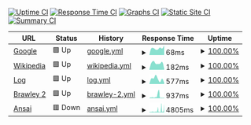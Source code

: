 [![Uptime CI](https://github.com/milobeng/upptime/workflows/Uptime%20CI/badge.svg)](https://github.com/milobeng/upptime/actions?query=workflow%3A%22Uptime+CI%22)
[![Response Time CI](https://github.com/milobeng/upptime/workflows/Response%20Time%20CI/badge.svg)](https://github.com/milobeng/upptime/actions?query=workflow%3A%22Response+Time+CI%22)
[![Graphs CI](https://github.com/milobeng/upptime/workflows/Graphs%20CI/badge.svg)](https://github.com/milobeng/upptime/actions?query=workflow%3A%22Graphs+CI%22)
[![Static Site CI](https://github.com/milobeng/upptime/workflows/Static%20Site%20CI/badge.svg)](https://github.com/milobeng/upptime/actions?query=workflow%3A%22Static+Site+CI%22)
[![Summary CI](https://github.com/milobeng/upptime/workflows/Summary%20CI/badge.svg)](https://github.com/milobeng/upptime/actions?query=workflow%3A%22Summary+CI%22)

<!--start: status pages-->
<!-- This summary is generated by Upptime (https://github.com/upptime/upptime) -->
<!-- Do not edit this manually, your changes will be overwritten -->
<!-- prettier-ignore -->
| URL | Status | History | Response Time | Uptime |
| --- | ------ | ------- | ------------- | ------ |
| <img alt="" src="https://icons.duckduckgo.com/ip3/www.google.com.ico" height="13"> [Google](https://www.google.com) | 🟩 Up | [google.yml](https://github.com/milobeng/upptime/commits/HEAD/history/google.yml) | <details><summary><img alt="Response time graph" src="./graphs/google/response-time-week.png" height="20"> 68ms</summary><br><a href="https://milobeng.github.io/upptime/history/google"><img alt="Response time 97" src="https://img.shields.io/endpoint?url=https%3A%2F%2Fraw.githubusercontent.com%2Fmilobeng%2Fupptime%2FHEAD%2Fapi%2Fgoogle%2Fresponse-time.json"></a><br><a href="https://milobeng.github.io/upptime/history/google"><img alt="24-hour response time 94" src="https://img.shields.io/endpoint?url=https%3A%2F%2Fraw.githubusercontent.com%2Fmilobeng%2Fupptime%2FHEAD%2Fapi%2Fgoogle%2Fresponse-time-day.json"></a><br><a href="https://milobeng.github.io/upptime/history/google"><img alt="7-day response time 68" src="https://img.shields.io/endpoint?url=https%3A%2F%2Fraw.githubusercontent.com%2Fmilobeng%2Fupptime%2FHEAD%2Fapi%2Fgoogle%2Fresponse-time-week.json"></a><br><a href="https://milobeng.github.io/upptime/history/google"><img alt="30-day response time 109" src="https://img.shields.io/endpoint?url=https%3A%2F%2Fraw.githubusercontent.com%2Fmilobeng%2Fupptime%2FHEAD%2Fapi%2Fgoogle%2Fresponse-time-month.json"></a><br><a href="https://milobeng.github.io/upptime/history/google"><img alt="1-year response time 99" src="https://img.shields.io/endpoint?url=https%3A%2F%2Fraw.githubusercontent.com%2Fmilobeng%2Fupptime%2FHEAD%2Fapi%2Fgoogle%2Fresponse-time-year.json"></a></details> | <details><summary><a href="https://milobeng.github.io/upptime/history/google">100.00%</a></summary><a href="https://milobeng.github.io/upptime/history/google"><img alt="All-time uptime 100.00%" src="https://img.shields.io/endpoint?url=https%3A%2F%2Fraw.githubusercontent.com%2Fmilobeng%2Fupptime%2FHEAD%2Fapi%2Fgoogle%2Fuptime.json"></a><br><a href="https://milobeng.github.io/upptime/history/google"><img alt="24-hour uptime 100.00%" src="https://img.shields.io/endpoint?url=https%3A%2F%2Fraw.githubusercontent.com%2Fmilobeng%2Fupptime%2FHEAD%2Fapi%2Fgoogle%2Fuptime-day.json"></a><br><a href="https://milobeng.github.io/upptime/history/google"><img alt="7-day uptime 100.00%" src="https://img.shields.io/endpoint?url=https%3A%2F%2Fraw.githubusercontent.com%2Fmilobeng%2Fupptime%2FHEAD%2Fapi%2Fgoogle%2Fuptime-week.json"></a><br><a href="https://milobeng.github.io/upptime/history/google"><img alt="30-day uptime 100.00%" src="https://img.shields.io/endpoint?url=https%3A%2F%2Fraw.githubusercontent.com%2Fmilobeng%2Fupptime%2FHEAD%2Fapi%2Fgoogle%2Fuptime-month.json"></a><br><a href="https://milobeng.github.io/upptime/history/google"><img alt="1-year uptime 100.00%" src="https://img.shields.io/endpoint?url=https%3A%2F%2Fraw.githubusercontent.com%2Fmilobeng%2Fupptime%2FHEAD%2Fapi%2Fgoogle%2Fuptime-year.json"></a></details>
| <img alt="" src="https://icons.duckduckgo.com/ip3/en.wikipedia.org.ico" height="13"> [Wikipedia](https://en.wikipedia.org) | 🟩 Up | [wikipedia.yml](https://github.com/milobeng/upptime/commits/HEAD/history/wikipedia.yml) | <details><summary><img alt="Response time graph" src="./graphs/wikipedia/response-time-week.png" height="20"> 182ms</summary><br><a href="https://milobeng.github.io/upptime/history/wikipedia"><img alt="Response time 209" src="https://img.shields.io/endpoint?url=https%3A%2F%2Fraw.githubusercontent.com%2Fmilobeng%2Fupptime%2FHEAD%2Fapi%2Fwikipedia%2Fresponse-time.json"></a><br><a href="https://milobeng.github.io/upptime/history/wikipedia"><img alt="24-hour response time 29" src="https://img.shields.io/endpoint?url=https%3A%2F%2Fraw.githubusercontent.com%2Fmilobeng%2Fupptime%2FHEAD%2Fapi%2Fwikipedia%2Fresponse-time-day.json"></a><br><a href="https://milobeng.github.io/upptime/history/wikipedia"><img alt="7-day response time 182" src="https://img.shields.io/endpoint?url=https%3A%2F%2Fraw.githubusercontent.com%2Fmilobeng%2Fupptime%2FHEAD%2Fapi%2Fwikipedia%2Fresponse-time-week.json"></a><br><a href="https://milobeng.github.io/upptime/history/wikipedia"><img alt="30-day response time 182" src="https://img.shields.io/endpoint?url=https%3A%2F%2Fraw.githubusercontent.com%2Fmilobeng%2Fupptime%2FHEAD%2Fapi%2Fwikipedia%2Fresponse-time-month.json"></a><br><a href="https://milobeng.github.io/upptime/history/wikipedia"><img alt="1-year response time 210" src="https://img.shields.io/endpoint?url=https%3A%2F%2Fraw.githubusercontent.com%2Fmilobeng%2Fupptime%2FHEAD%2Fapi%2Fwikipedia%2Fresponse-time-year.json"></a></details> | <details><summary><a href="https://milobeng.github.io/upptime/history/wikipedia">100.00%</a></summary><a href="https://milobeng.github.io/upptime/history/wikipedia"><img alt="All-time uptime 100.00%" src="https://img.shields.io/endpoint?url=https%3A%2F%2Fraw.githubusercontent.com%2Fmilobeng%2Fupptime%2FHEAD%2Fapi%2Fwikipedia%2Fuptime.json"></a><br><a href="https://milobeng.github.io/upptime/history/wikipedia"><img alt="24-hour uptime 100.00%" src="https://img.shields.io/endpoint?url=https%3A%2F%2Fraw.githubusercontent.com%2Fmilobeng%2Fupptime%2FHEAD%2Fapi%2Fwikipedia%2Fuptime-day.json"></a><br><a href="https://milobeng.github.io/upptime/history/wikipedia"><img alt="7-day uptime 100.00%" src="https://img.shields.io/endpoint?url=https%3A%2F%2Fraw.githubusercontent.com%2Fmilobeng%2Fupptime%2FHEAD%2Fapi%2Fwikipedia%2Fuptime-week.json"></a><br><a href="https://milobeng.github.io/upptime/history/wikipedia"><img alt="30-day uptime 100.00%" src="https://img.shields.io/endpoint?url=https%3A%2F%2Fraw.githubusercontent.com%2Fmilobeng%2Fupptime%2FHEAD%2Fapi%2Fwikipedia%2Fuptime-month.json"></a><br><a href="https://milobeng.github.io/upptime/history/wikipedia"><img alt="1-year uptime 100.00%" src="https://img.shields.io/endpoint?url=https%3A%2F%2Fraw.githubusercontent.com%2Fmilobeng%2Fupptime%2FHEAD%2Fapi%2Fwikipedia%2Fuptime-year.json"></a></details>
| <img alt="" src="https://icons.duckduckgo.com/ip3/log-theta.vercel.app.ico" height="13"> [Log](https://log-theta.vercel.app) | 🟩 Up | [log.yml](https://github.com/milobeng/upptime/commits/HEAD/history/log.yml) | <details><summary><img alt="Response time graph" src="./graphs/log/response-time-week.png" height="20"> 577ms</summary><br><a href="https://milobeng.github.io/upptime/history/log"><img alt="Response time 547" src="https://img.shields.io/endpoint?url=https%3A%2F%2Fraw.githubusercontent.com%2Fmilobeng%2Fupptime%2FHEAD%2Fapi%2Flog%2Fresponse-time.json"></a><br><a href="https://milobeng.github.io/upptime/history/log"><img alt="24-hour response time 157" src="https://img.shields.io/endpoint?url=https%3A%2F%2Fraw.githubusercontent.com%2Fmilobeng%2Fupptime%2FHEAD%2Fapi%2Flog%2Fresponse-time-day.json"></a><br><a href="https://milobeng.github.io/upptime/history/log"><img alt="7-day response time 577" src="https://img.shields.io/endpoint?url=https%3A%2F%2Fraw.githubusercontent.com%2Fmilobeng%2Fupptime%2FHEAD%2Fapi%2Flog%2Fresponse-time-week.json"></a><br><a href="https://milobeng.github.io/upptime/history/log"><img alt="30-day response time 534" src="https://img.shields.io/endpoint?url=https%3A%2F%2Fraw.githubusercontent.com%2Fmilobeng%2Fupptime%2FHEAD%2Fapi%2Flog%2Fresponse-time-month.json"></a><br><a href="https://milobeng.github.io/upptime/history/log"><img alt="1-year response time 547" src="https://img.shields.io/endpoint?url=https%3A%2F%2Fraw.githubusercontent.com%2Fmilobeng%2Fupptime%2FHEAD%2Fapi%2Flog%2Fresponse-time-year.json"></a></details> | <details><summary><a href="https://milobeng.github.io/upptime/history/log">100.00%</a></summary><a href="https://milobeng.github.io/upptime/history/log"><img alt="All-time uptime 100.00%" src="https://img.shields.io/endpoint?url=https%3A%2F%2Fraw.githubusercontent.com%2Fmilobeng%2Fupptime%2FHEAD%2Fapi%2Flog%2Fuptime.json"></a><br><a href="https://milobeng.github.io/upptime/history/log"><img alt="24-hour uptime 100.00%" src="https://img.shields.io/endpoint?url=https%3A%2F%2Fraw.githubusercontent.com%2Fmilobeng%2Fupptime%2FHEAD%2Fapi%2Flog%2Fuptime-day.json"></a><br><a href="https://milobeng.github.io/upptime/history/log"><img alt="7-day uptime 100.00%" src="https://img.shields.io/endpoint?url=https%3A%2F%2Fraw.githubusercontent.com%2Fmilobeng%2Fupptime%2FHEAD%2Fapi%2Flog%2Fuptime-week.json"></a><br><a href="https://milobeng.github.io/upptime/history/log"><img alt="30-day uptime 100.00%" src="https://img.shields.io/endpoint?url=https%3A%2F%2Fraw.githubusercontent.com%2Fmilobeng%2Fupptime%2FHEAD%2Fapi%2Flog%2Fuptime-month.json"></a><br><a href="https://milobeng.github.io/upptime/history/log"><img alt="1-year uptime 100.00%" src="https://img.shields.io/endpoint?url=https%3A%2F%2Fraw.githubusercontent.com%2Fmilobeng%2Fupptime%2FHEAD%2Fapi%2Flog%2Fuptime-year.json"></a></details>
| <img alt="" src="https://icons.duckduckgo.com/ip3/cruelajarevents.teambrawley.repl.co.ico" height="13"> [Brawley 2](https://cruelajarevents.teambrawley.repl.co/) | 🟩 Up | [brawley-2.yml](https://github.com/milobeng/upptime/commits/HEAD/history/brawley-2.yml) | <details><summary><img alt="Response time graph" src="./graphs/brawley-2/response-time-week.png" height="20"> 937ms</summary><br><a href="https://milobeng.github.io/upptime/history/brawley-2"><img alt="Response time 1476" src="https://img.shields.io/endpoint?url=https%3A%2F%2Fraw.githubusercontent.com%2Fmilobeng%2Fupptime%2FHEAD%2Fapi%2Fbrawley-2%2Fresponse-time.json"></a><br><a href="https://milobeng.github.io/upptime/history/brawley-2"><img alt="24-hour response time 350" src="https://img.shields.io/endpoint?url=https%3A%2F%2Fraw.githubusercontent.com%2Fmilobeng%2Fupptime%2FHEAD%2Fapi%2Fbrawley-2%2Fresponse-time-day.json"></a><br><a href="https://milobeng.github.io/upptime/history/brawley-2"><img alt="7-day response time 937" src="https://img.shields.io/endpoint?url=https%3A%2F%2Fraw.githubusercontent.com%2Fmilobeng%2Fupptime%2FHEAD%2Fapi%2Fbrawley-2%2Fresponse-time-week.json"></a><br><a href="https://milobeng.github.io/upptime/history/brawley-2"><img alt="30-day response time 1476" src="https://img.shields.io/endpoint?url=https%3A%2F%2Fraw.githubusercontent.com%2Fmilobeng%2Fupptime%2FHEAD%2Fapi%2Fbrawley-2%2Fresponse-time-month.json"></a><br><a href="https://milobeng.github.io/upptime/history/brawley-2"><img alt="1-year response time 1476" src="https://img.shields.io/endpoint?url=https%3A%2F%2Fraw.githubusercontent.com%2Fmilobeng%2Fupptime%2FHEAD%2Fapi%2Fbrawley-2%2Fresponse-time-year.json"></a></details> | <details><summary><a href="https://milobeng.github.io/upptime/history/brawley-2">100.00%</a></summary><a href="https://milobeng.github.io/upptime/history/brawley-2"><img alt="All-time uptime 100.00%" src="https://img.shields.io/endpoint?url=https%3A%2F%2Fraw.githubusercontent.com%2Fmilobeng%2Fupptime%2FHEAD%2Fapi%2Fbrawley-2%2Fuptime.json"></a><br><a href="https://milobeng.github.io/upptime/history/brawley-2"><img alt="24-hour uptime 100.00%" src="https://img.shields.io/endpoint?url=https%3A%2F%2Fraw.githubusercontent.com%2Fmilobeng%2Fupptime%2FHEAD%2Fapi%2Fbrawley-2%2Fuptime-day.json"></a><br><a href="https://milobeng.github.io/upptime/history/brawley-2"><img alt="7-day uptime 100.00%" src="https://img.shields.io/endpoint?url=https%3A%2F%2Fraw.githubusercontent.com%2Fmilobeng%2Fupptime%2FHEAD%2Fapi%2Fbrawley-2%2Fuptime-week.json"></a><br><a href="https://milobeng.github.io/upptime/history/brawley-2"><img alt="30-day uptime 100.00%" src="https://img.shields.io/endpoint?url=https%3A%2F%2Fraw.githubusercontent.com%2Fmilobeng%2Fupptime%2FHEAD%2Fapi%2Fbrawley-2%2Fuptime-month.json"></a><br><a href="https://milobeng.github.io/upptime/history/brawley-2"><img alt="1-year uptime 100.00%" src="https://img.shields.io/endpoint?url=https%3A%2F%2Fraw.githubusercontent.com%2Fmilobeng%2Fupptime%2FHEAD%2Fapi%2Fbrawley-2%2Fuptime-year.json"></a></details>
| <img alt="" src="https://icons.duckduckgo.com/ip3/ansai.onwebapp.io.ico" height="13"> [Ansai](https://ansai.onwebapp.io/) | 🟥 Down | [ansai.yml](https://github.com/milobeng/upptime/commits/HEAD/history/ansai.yml) | <details><summary><img alt="Response time graph" src="./graphs/ansai/response-time-week.png" height="20"> 4805ms</summary><br><a href="https://milobeng.github.io/upptime/history/ansai"><img alt="Response time 5945" src="https://img.shields.io/endpoint?url=https%3A%2F%2Fraw.githubusercontent.com%2Fmilobeng%2Fupptime%2FHEAD%2Fapi%2Fansai%2Fresponse-time.json"></a><br><a href="https://milobeng.github.io/upptime/history/ansai"><img alt="24-hour response time 7750" src="https://img.shields.io/endpoint?url=https%3A%2F%2Fraw.githubusercontent.com%2Fmilobeng%2Fupptime%2FHEAD%2Fapi%2Fansai%2Fresponse-time-day.json"></a><br><a href="https://milobeng.github.io/upptime/history/ansai"><img alt="7-day response time 4805" src="https://img.shields.io/endpoint?url=https%3A%2F%2Fraw.githubusercontent.com%2Fmilobeng%2Fupptime%2FHEAD%2Fapi%2Fansai%2Fresponse-time-week.json"></a><br><a href="https://milobeng.github.io/upptime/history/ansai"><img alt="30-day response time 5968" src="https://img.shields.io/endpoint?url=https%3A%2F%2Fraw.githubusercontent.com%2Fmilobeng%2Fupptime%2FHEAD%2Fapi%2Fansai%2Fresponse-time-month.json"></a><br><a href="https://milobeng.github.io/upptime/history/ansai"><img alt="1-year response time 5945" src="https://img.shields.io/endpoint?url=https%3A%2F%2Fraw.githubusercontent.com%2Fmilobeng%2Fupptime%2FHEAD%2Fapi%2Fansai%2Fresponse-time-year.json"></a></details> | <details><summary><a href="https://milobeng.github.io/upptime/history/ansai">100.00%</a></summary><a href="https://milobeng.github.io/upptime/history/ansai"><img alt="All-time uptime 100.00%" src="https://img.shields.io/endpoint?url=https%3A%2F%2Fraw.githubusercontent.com%2Fmilobeng%2Fupptime%2FHEAD%2Fapi%2Fansai%2Fuptime.json"></a><br><a href="https://milobeng.github.io/upptime/history/ansai"><img alt="24-hour uptime 100.00%" src="https://img.shields.io/endpoint?url=https%3A%2F%2Fraw.githubusercontent.com%2Fmilobeng%2Fupptime%2FHEAD%2Fapi%2Fansai%2Fuptime-day.json"></a><br><a href="https://milobeng.github.io/upptime/history/ansai"><img alt="7-day uptime 100.00%" src="https://img.shields.io/endpoint?url=https%3A%2F%2Fraw.githubusercontent.com%2Fmilobeng%2Fupptime%2FHEAD%2Fapi%2Fansai%2Fuptime-week.json"></a><br><a href="https://milobeng.github.io/upptime/history/ansai"><img alt="30-day uptime 100.00%" src="https://img.shields.io/endpoint?url=https%3A%2F%2Fraw.githubusercontent.com%2Fmilobeng%2Fupptime%2FHEAD%2Fapi%2Fansai%2Fuptime-month.json"></a><br><a href="https://milobeng.github.io/upptime/history/ansai"><img alt="1-year uptime 100.00%" src="https://img.shields.io/endpoint?url=https%3A%2F%2Fraw.githubusercontent.com%2Fmilobeng%2Fupptime%2FHEAD%2Fapi%2Fansai%2Fuptime-year.json"></a></details>

<!--end: status pages-->
